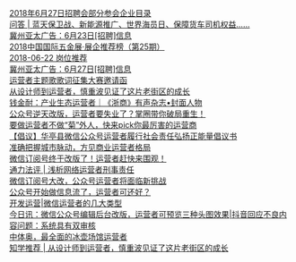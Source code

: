   
[2018年6月27日招聘会部分参会企业目录](http://www.dianyue.me/archives/904/w46stpcssyc2umi5/)  
[问答 | 蓝天保卫战、新能源推广、世界海员日、保障货车司机权益……](http://www.dianyue.me/archives/847/fu3i92unvj98o6pm/)  
[冀州亚太广告：6月23日[招聘]信息](http://www.dianyue.me/archives/966/5gxbkmyc0ptik7hi/)  
[2018中国国际五金展·展企推荐榜（第25期）](http://www.dianyue.me/archives/529/3odm9wa02r8j1hig/)  
[2018-06-22 岗位推荐](http://www.dianyue.me/archives/947/iyhkrxjovvav34vq/)  
[冀州亚太广告：6月27日[招聘]信息](http://www.dianyue.me/archives/050/cwl21v035rqi8q1i/)  
[运营者主题歌歌词征集大赛邀请函](http://www.dianyue.me/archives/167/kqvnd8cb1rvnh7vk/)  
[从设计师到运营者，慎重波见证了这片老街区的成长](http://www.dianyue.me/archives/422/2nmvxixsgqbitomj/)  
[钱金耐：产业生态运营者｜《浙商》有声杂志•封面人物](http://www.dianyue.me/archives/775/d3ggva14qe8wmtle/)  
[公众号逆天改版，运营者要失业了？掌圈带你破局重生！](http://www.dianyue.me/archives/555/by6891i4a8pkwnfg/)  
[要做运营者不做“菊”外人，快来pick你最厉害的运营商](http://www.dianyue.me/archives/694/f12uzijc4uk5hvjw/)  
[【倡议】华亭县微信公众号运营者履行社会责任弘扬正能量倡议书](http://www.dianyue.me/archives/928/dkhrld0wqu9bgspe/)  
[准确把握城市脉动，方见商业运营者格局](http://www.dianyue.me/archives/167/jhyhzujrk5x6232m/)  
[微信订阅号终于改版了！运营者赶快来围观！](http://www.dianyue.me/archives/232/2xv4c3zg4txrw39y/)  
[通力法评 | 浅析网络运营者刑事责任](http://www.dianyue.me/archives/655/1bq7v78b02r6dwrp/)  
[微信订阅号大改，公众号运营者将面临新挑战](http://www.dianyue.me/archives/166/go87qqm24sp9aahp/)  
[公众号开始做信息流了，运营者可还好？](http://www.dianyue.me/archives/954/t78ws7iwt5un6nit/)  
[开发运营|微信运营者的几大类型](http://www.dianyue.me/archives/440/9uamypmzd4hh1rfx/)  
[今日讯：微信公众号编辑后台改版，运营者可预览三种头图效果|抖音回应不良内容问题：系统具有双审核](http://www.dianyue.me/archives/588/r5ztdost0krhxlqw/)  
[中体奥，最全面的冰壶场馆运营者](http://www.dianyue.me/archives/022/fw6etm48dp6c687r/)  
[知学推荐 | 从设计师到运营者，慎重波见证了这片老街区的成长](http://www.dianyue.me/archives/043/tftgb3gs9cbmetmy/)